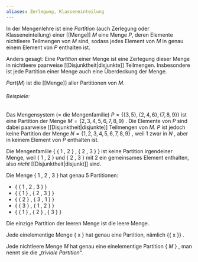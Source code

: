 ```yaml
---
aliases: Zerlegung, Klasseneinteilung
---
```


In der Mengenlehre ist eine *Partition* (auch Zerlegung oder Klasseneinteilung) einer [[Menge]] $M$ eine Menge $P$, deren Elemente nichtleere Teilmengen von $M$ sind, sodass jedes Element von $M$ in genau einem Element von $P$ enthalten ist. 

Anders gesagt: Eine *Partition* einer Menge ist eine Zerlegung dieser Menge in nichtleere paarweise [[Disjunktheit|disjunkte]] Teilmengen. Insbesondere ist jede Partition einer Menge auch eine Überdeckung der Menge. 

$Part(M)$ ist die [[Menge]] aller Partitionen von $M$.
###### Beispiele: 

Das Mengensystem (= die Mengenfamilie) 
$P=\left\{\left\{3,5\right\},\left\{2,4,6\right\},\left\{7,8,9\right\}\right\}$ ist eine Partition der Menge 
$M=\left\{2,3,4,5,6,7,8,9\right\}$ . Die Elemente von $P$ sind dabei paarweise [[Disjunktheit|disjunkte]] Teilmengen von $M$.
$P$ ist jedoch keine Partition der Menge $N=\left\{1,2,3,4,5,6,7,8,9\right\}$ , weil 1 zwar in $N$ , aber in keinem Element von $P$ enthalten ist.

Die Mengenfamilie { { 1 , 2 } , { 2 , 3 } }  ist keine Partition irgendeiner Menge, weil { 1 , 2 } und { 2 , 3 } mit 2 ein gemeinsames Element enthalten, also _nicht_ [[Disjunktheit|disjunkt]] sind.

Die Menge { 1 , 2 , 3 } hat genau 5 Partitionen:

- { { 1 , 2 , 3 } }
- { { 1 } , { 2 , 3 } }
- { { 2 } , { 3 , 1 } } 
- { { 3 } , { 1 , 2 } } 
- { { 1 } , { 2 } , { 3 } } 

Die einzige Partition der leeren Menge ist die leere Menge.

Jede einelementige Menge { x } hat genau eine Partition, nämlich {{ x }} .

Jede nichtleere Menge $M$ hat genau eine einelementige Partition { $M$ } , man nennt sie die „*triviale Partition*“.
